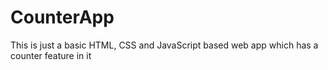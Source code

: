 # CounterApp
This is just a basic HTML, CSS and JavaScript based web app which has a counter feature in it
